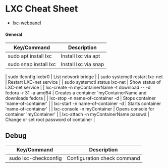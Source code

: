 # LXC Cheat Sheet

- [lxc-webpanel](https://lxc-webpanel.github.io)

#### General
| Key/Command | Description |
| ----------- | ----------- |
| sudo apt install lxc | Install lxc via apt |
| sudo snap install lxc | Install lxc via snap |

| sudo ifconfig lxcbr0 | List network bridge |
| sudo systemctl restart lxc-net | Restart LXC-net service |
| sudo systemctl status lxc-net | Show status of LXC-net service |
| lxc-create -n myContainerName -t download -- -d fedora -r 31 -a amd64 | Creates a container 'myContainerName and downloads fedora |
| lxc-stop -n name-of-container -d | Stops container 'name-of-container' |
| lxc-start -n name-of-container -d | Starts container 'name-of-container' |
| lxc-console -n myContainer | Opens console for container 'myContainer' |
| lxc-attach -n myContainerName passwd | Change or set root password of container |

## Debug
| Key/Command | Description |
| ----------- | ----------- |
| sudo lxc-checkconfig | Configuration check command |
